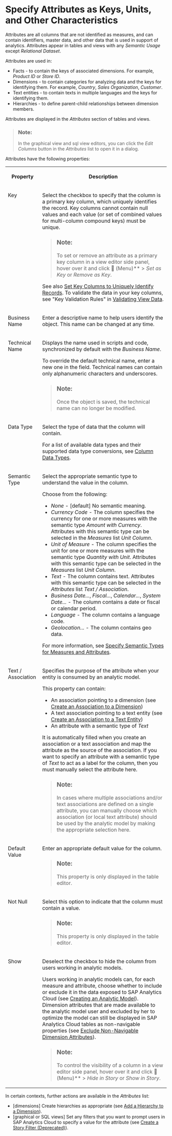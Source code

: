 <!-- loiocedc59c994cf488bb6b43b105e72c4d3 -->

<link rel="stylesheet" type="text/css" href="../css/sap-icons.css"/>

# Specify Attributes as Keys, Units, and Other Characteristics

Attributes are all columns that are not identified as measures, and can contain identifiers, master data, and other data that is used in support of analytics. Attributes appear in tables and views with any *Semantic Usage* except *Relational Dataset*.

Attributes are used in:

-   Facts - to contain the keys of associated dimensions. For example, *Product ID* or *Store ID*.
-   Dimensions - to contain categories for analyzing data and the keys for identifying them. For example, *Country*, *Sales Organization*, *Customer*.
-   Text entities - to contain texts in multiple languages and the keys for identifying them.
-   Hierarchies - to define parent-child relationships between dimension members.

Attributes are displayed in the *Attributes* section of tables and views.

> ### Note:  
> In the graphical view and sql view editors, you can click the *Edit Columns* button in the *Attributes* list to open it in a dialog.

Attributes have the following properties:


<table>
<tr>
<th valign="top">

Property

</th>
<th valign="top">

Description

</th>
</tr>
<tr>
<td valign="top">

Key

</td>
<td valign="top">

Select the checkbox to specify that the column is a primary key column, which uniquely identifies the record. Key columns cannot contain null values and each value \(or set of combined values for multi-column compound keys\) must be unique. 

> ### Note:  
> To set or remove an attribute as a primary key column in a view editor side panel, hover over it and click <span class="FPA-icons-V3"></span> \(Menu\)** \> *Set as Key* or *Remove as Key*.

See also [Set Key Columns to Uniquely Identify Records](set-key-columns-to-uniquely-identify-records-d9ef2c9.md). To validate the data in your key columns, see "Key Validation Rules" in [Validating View Data](../validating-view-data-ed4063d.md). 

</td>
</tr>
<tr>
<td valign="top">

Business Name 

</td>
<td valign="top">

Enter a descriptive name to help users identify the object. This name can be changed at any time. 

</td>
</tr>
<tr>
<td valign="top">

Technical Name 

</td>
<td valign="top">

Displays the name used in scripts and code, synchronized by default with the *Business Name*.

To override the default technical name, enter a new one in the field. Technical names can contain only alphanumeric characters and underscores.

> ### Note:  
> Once the object is saved, the technical name can no longer be modified.



</td>
</tr>
<tr>
<td valign="top">

Data Type

</td>
<td valign="top">

Select the type of data that the column will contain. 

For a list of available data types and their supported data type conversions, see [Column Data Types](../Acquiring-and-Preparing-Data-in-the-Data-Builder/column-data-types-7b1dc6e.md).

</td>
</tr>
<tr>
<td valign="top">

Semantic Type

</td>
<td valign="top">

Select the appropriate semantic type to understand the value in the column. 

Choose from the following:

-   *None* - \[default\] No semantic meaning.
-   *Currency Code* - The column specifies the currency for one or more measures with the semantic type *Amount with Currency*. Attributes with this semantic type can be selected in the *Measures* list *Unit Column*.
-   *Unit of Measure* - The column specifies the unit for one or more measures with the semantic type *Quantity with Unit*. Attributes with this semantic type can be selected in the *Measures* list *Unit Column*.
-   *Text* - The column contains text. Attributes with this semantic type can be selected in the *Attributes* list *Text / Association*.
-   *Business Date...*, *Fiscal...*, *Calendar...*, *System Date...* - The column contains a date or fiscal or calendar period.
-   *Language* - The column contains a language code.
-   *Geolocation...* - The column contains geo data.

For more information, see [Specify Semantic Types for Measures and Attributes](specify-semantic-types-for-measures-and-attributes-f7272c0.md).

</td>
</tr>
<tr>
<td valign="top">

Text / Association

</td>
<td valign="top">

Specifies the purpose of the attribute when your entity is consumed by an analytic model. 

This property can contain:

-   An association pointing to a dimension \(see [Create an Association to a Dimension](create-an-association-to-define-a-semantic-relationship-between-entities-66c6998.md#loio66c6998af9974dac8f54a46515777560__section_dimension)\)
-   A text association pointing to a text entity \(see [Create an Association to a Text Entity](create-an-association-to-define-a-semantic-relationship-between-entities-66c6998.md#loio66c6998af9974dac8f54a46515777560__section_text)\)
-   An attribute with a semantic type of *Text*

It is automatically filled when you create an association or a text association and map the attribute as the source of the association. If you want to specify an attribute with a semantic type of *Text* to act as a label for the column, then you must manually select the attribute here.

> ### Note:  
> In cases where multiple associations and/or text associations are defined on a single attribute, you can manually choose which association \(or local text attribute\) should be used by the analytic model by making the appropriate selection here.



</td>
</tr>
<tr>
<td valign="top">

Default Value

</td>
<td valign="top">

Enter an appropriate default value for the column. 

> ### Note:  
> This property is only displayed in the table editor.



</td>
</tr>
<tr>
<td valign="top">

Not Null

</td>
<td valign="top">

Select this option to indicate that the column must contain a value. 

> ### Note:  
> This property is only displayed in the table editor.



</td>
</tr>
<tr>
<td valign="top">

Show

</td>
<td valign="top">

Deselect the checkbox to hide the column from users working in analytic models. 

Users working in analytic models can, for each measure and attribute, choose whether to include or exclude it in the data exposed to SAP Analytics Cloud \(see [Creating an Analytic Model](creating-an-analytic-model-e5fbe9e.md)\). Dimension attributes that are made available to the analytic model user and excluded by her to optimize the model can still be displayed in SAP Analytics Cloud tables as non-navigable properties \(see [Exclude Non-Navigable Dimension Attributes](exclude-non-navigable-dimension-attributes-4d96a8a.md)\). 

> ### Note:  
> To control the visibility of a column in a view editor side panel, hover over it and click <span class="FPA-icons-V3"></span> \(Menu\)** \> *Hide in Story* or *Show in Story*.



</td>
</tr>
</table>

In certain contexts, further actions are available in the *Attributes* list:

-   \[dimensions\] Create hierarchies as appropriate \(see [Add a Hierarchy to a Dimension](add-a-hierarchy-to-a-dimension-218b7e6.md)\).
-   \[graphical or SQL views\] Set any filters that you want to prompt users in SAP Analytics Cloud to specify a value for the attribute \(see [Create a Story Filter \(Deprecated\)](create-a-story-filter-deprecated-8dfc684.md)\).

